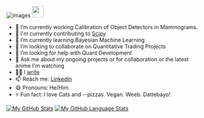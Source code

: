 ![images](https://user-images.githubusercontent.com/69641277/126748302-42436b51-8406-418b-bece-6b301a5e2475.jpeg)
 <img src="https://raw.githubusercontent.com/MartinHeinz/MartinHeinz/master/wave.gif" width="30px">

- 🔭 I’m currently working Calibration of Object Detectors in Mammograms.
- 👥 I'm currently contributing to <a href='https://github.com/scipy/scipy'>Scipy</a>
- 🌱 I’m currently learning Bayesian Machine Learning
- 👯 I’m looking to collaborate on Quantitative Trading Projects
- 🤔 I’m looking for help with Quant Development
- 💬 Ask me about my ongoing projects or for collaboration or the latest anime I'm watching
- ✍🏻 I <a href='https://medium.com/@kartikhanand'>write</a>
- 📫 Reach me: <a href='https://www.linkedin.com/in/kartik-anand-6abb94192/'>LinkedIn</a>   
- 😄 Pronouns: He/Him
- ⚡ Fun fact: I love Cats and --pizzas. Vegan. Weeb. Dattebayo!  

[![My GitHub Stats](https://github-readme-stats.vercel.app/api/?username=k-styles&count_private=true&theme=tokyonight&showicons=true)]()
[![My GitHub Language Stats](https://github-readme-stats.vercel.app/api/top-langs/?username=k-styles&langs_count=5&theme=tokyonight)]()
